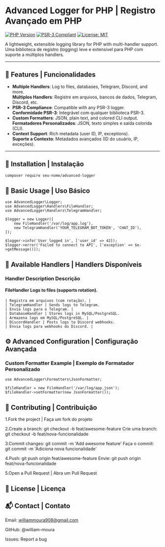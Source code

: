 # Advanced Logger for PHP | Registro Avançado em PHP

[![PHP Version](https://img.shields.io/badge/PHP-8.1%2B-blue.svg)](https://php.net)
[![PSR-3 Compliant](https://img.shields.io/badge/PSR--3-compliant-blueviolet.svg)](https://www.php-fig.org/psr/psr-3/)
[![License: MIT](https://img.shields.io/badge/License-MIT-green.svg)](LICENSE)

A lightweight, extensible logging library for PHP with multi-handler support.  
Uma biblioteca de registro (logging) leve e extensível para PHP com suporte a múltiplos handlers.

---

## 🌟 Features | Funcionalidades

- **Multiple Handlers**: Log to files, databases, Telegram, Discord, and more.  
  **Múltiplos Handlers**: Registre em arquivos, bancos de dados, Telegram, Discord, etc.
- **PSR-3 Compliance**: Compatible with any PSR-3 logger.  
  **Conformidade PSR-3**: Integrável com qualquer biblioteca PSR-3.
- **Custom Formatters**: JSON, plain text, and colored CLI output.  
  **Formatadores Personalizados**: JSON, texto simples e saída colorida (CLI).
- **Context Support**: Rich metadata (user ID, IP, exceptions).  
  **Suporte a Contexto**: Metadados avançados (ID do usuário, IP, exceções).

---

## 🚀 Installation | Instalação

```bash
composer require seu-nome/advanced-logger
```
## 📖 Basic Usage | Uso Básico
```
use AdvancedLogger\Logger;
use AdvancedLogger\Handlers\FileHandler;
use AdvancedLogger\Handlers\TelegramHandler;

$logger = new Logger([
    new FileHandler('/var/log/app.log'),
    new TelegramHandler('YOUR_TELEGRAM_BOT_TOKEN', 'CHAT_ID'),
]);

$logger->info('User logged in', ['user_id' => 42]);
$logger->error('Failed to connect to API', ['exception' => $e->getMessage()]);
```

## 🔧 Available Handlers | Handlers Disponíveis
### Handler	Description	Descrição
#### FileHandler	Logs to files (supports rotation).
```
| Registra em arquivos (com rotação). |
| TelegramHandler | Sends logs to Telegram.
| Envia logs para o Telegram. |
| DatabaseHandler | Stores logs in MySQL/PostgreSQL.
| Armazena logs em MySQL/PostgreSQL. |
| DiscordHandler | Posts logs to Discord webhooks.
| Envia logs para webhooks do Discord. |
```

## ⚙️ Advanced Configuration | Configuração Avançada
### Custom Formatter Example | Exemplo de Formatador Personalizado
```
use AdvancedLogger\Formatters\JsonFormatter;

$fileHandler = new FileHandler('/var/log/app.json');
$fileHandler->setFormatter(new JsonFormatter());
```
## 🤝 Contributing | Contribuição
1.Fork the project | Faça um fork do projeto

2.Create a branch: git checkout -b feat/awesome-feature
Crie uma branch: git checkout -b feat/nova-funcionalidade

3.Commit changes: git commit -m 'Add awesome feature'
Faça o commit: git commit -m 'Adiciona nova funcionalidade'

4.Push: git push origin feat/awesome-feature
Envie: git push origin feat/nova-funcionalidade

5.Open a Pull Request | Abra um Pull Request

## 📜 License | Licença


## 📬 Contact | Contato
Email: williammoura908@gmail.com

GitHub: @william-moura

Issues: Report a bug